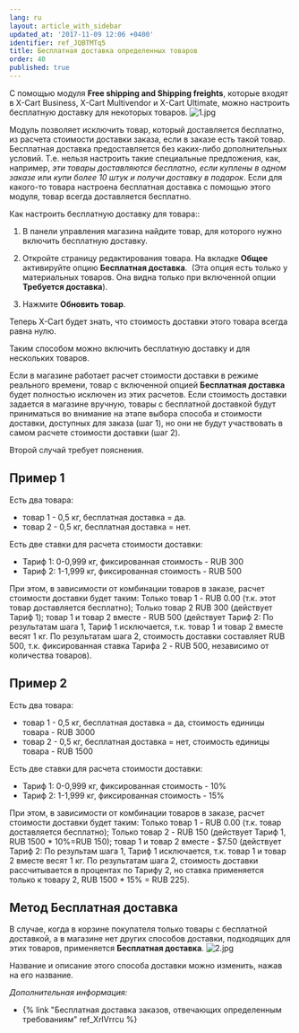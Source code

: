 ```yaml
---
lang: ru
layout: article_with_sidebar
updated_at: '2017-11-09 12:06 +0400'
identifier: ref_JQBTMTq5
title: Бесплатная доставка определенных товаров
order: 40
published: true
---
```

С помощью модуля **Free shipping and Shipping freights**, которыe входят в X-Cart Business, X-Cart Multivendor и X-Cart Ultimate, можно настроить бесплатную доставку для некоторых товаров. 
    ![1.jpg]({{site.baseurl}}/attachments/ref_JQBTMTq5/1.jpg)

Модуль позволяет исключить товар, который доставляется бесплатно, из расчета стоимости доставки заказа, если в заказе есть такой товар. Бесплатная доставка предоставляется без каких-либо дополнительных условий. Т.е. нельзя настроить такие специальные предложения, как, например, _эти товары доставляются бесплатно, если куплены в одном заказе_ или _купи более 10 штук и получи доставку в подарок_.  Если для какого-то товара настроена бесплатная доставка с помощью этого модуля, товар всегда доставляется бесплатно.

Как настроить бесплатную доставку для товара::

   1.  В панели управления магазина найдите товар, для которого нужно включить бесплатную доставку.
   
   2.  Откройте страницу редактирования товара. На вкладке **Общее** активируйте опцию **Бесплатная доставка**.
     (Эта опция есть только у материальных товаров. Она видна только при включенной опции **Требуется доставка**).

   3.  Нажмите **Обновить товар**. 

Теперь X-Cart будет знать, что стоимость доставки этого товара всегда равна нулю.

Таким способом можно включить бесплатную доставку и для нескольких товаров.

Если в магазине работает расчет стоимости доставки в режиме реального времени, товар с включенной опцией **Бесплатная доставка** будет полностью исключен из этих расчетов.
Если стоимость доставки задается в магазине вручную, товары с бесплатной доставкой будут приниматься во внимание на этапе выбора способа и стоимости доставки, доступных для заказа (шаг 1), но они не будут участвовать в самом расчете стоимости доставки (шаг 2).

Второй случай требует пояснения.

## Пример 1

Есть два товара:
   * товар 1 - 0,5 кг, бесплатная доставка = да.
   * товар 2 - 0,5 кг, бесплатная доставка = нет.

Есть две ставки  для расчета стоимости доставки:
   * Тариф 1: 0-0,999 кг, фиксированная стоимость - RUB 300
   * Тариф 2: 1-1,999 кг, фиксированная стоимость - RUB 500

При этом, в зависимости от комбинации товаров в заказе, расчет стоимости доставки будет таким:
Только товар 1 - RUB 0.00 (т.к. этот товар доставляется бесплатно);
Только товар 2 RUB 300 (действует Тариф 1);
товар 1 и товар 2 вместе - RUB 500 (действует Тариф 2: По результатам шага 1, Тариф 1 исключается, т.к. товар 1 и товар 2 вместе весят 1 кг. По результатам шага 2, стоимость доставки  составляет RUB 500, т.к. фиксированная ставка Тарифа 2 - RUB 500, независимо от количества товаров).

## Пример 2

Есть два товара:
   * товар 1 - 0,5 кг, бесплатная доставка = да, стоимость единицы товара - RUB 3000
   * товар 2 - 0,5 кг, бесплатная доставка = нет, стоимость единицы товара - RUB 1500

Есть две ставки  для расчета стоимости доставки:
   * Тариф 1: 0-0,999 кг, фиксированная стоимость - 10% 
   * Тариф 2: 1-1,999 кг, фиксированная стоимость - 15%

При этом, в зависимости от комбинации товаров в заказе, расчет стоимости доставки будет таким:
Только товар 1 - RUB 0.00 (т.к. товар доставляется бесплатно);
Только товар 2 - RUB 150 (действует Тариф 1, RUB 1500 * 10%=RUB 150);
товар 1 и товар 2 вместе - $7.50 (действует Тариф 2: По результам шага 1, Тариф 1 исключается, т.к. товар 1 и товар 2 вместе весят 1 кг. По результатам шага 2, стоимость доставки рассчитывается в процентах по Тарифу 2, но ставка применяется только к товару 2, RUB 1500 * 15%  = RUB 225).

## Метод Бесплатная доставка
В случае, когда в корзине покупателя только товары с бесплатной доставкой, а в магазине нет других способов доставки, подходящих для этих товаров, применяется **Бесплатная доставка**. 
![2.jpg]({{site.baseurl}}/attachments/ref_JQBTMTq5/2.jpg)

Название и описание этого способа доставки можно изменить, нажав на его название.

_Дополнительная информация:_

   * {% link "Бесплатная доставка заказов, отвечающих определенным требованиям" ref_XrlVrrcu %}
